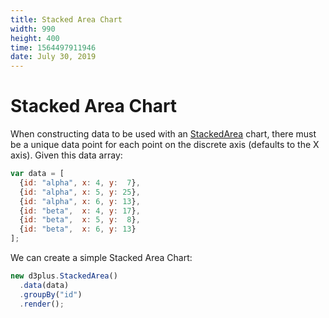 ```yaml
---
title: Stacked Area Chart
width: 990
height: 400
time: 1564497911946
date: July 30, 2019
---
```


# Stacked Area Chart

When constructing data to be used with an [StackedArea](http://d3plus.org/docs/#StackedArea) chart, there must be a unique data point for each point on the discrete axis (defaults to the X axis). Given this data array:

```js
var data = [
  {id: "alpha", x: 4, y:  7},
  {id: "alpha", x: 5, y: 25},
  {id: "alpha", x: 6, y: 13},
  {id: "beta",  x: 4, y: 17},
  {id: "beta",  x: 5, y:  8},
  {id: "beta",  x: 6, y: 13}
];
```

We can create a simple Stacked Area Chart:

```js
new d3plus.StackedArea()
  .data(data)
  .groupBy("id")
  .render();
```
